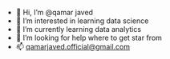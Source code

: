 - 👋 Hi, I’m @qamar javed
- 👀 I’m interested in learning data science 
- 🌱 I’m currently learning data analytics
- 💞️ I’m looking for help where to get star from
- 📫 qamarjaved.official@gmail.com

<!---
askqamar/askqamar is a ✨ special ✨ repository because its `README.md` (this file) appears on your GitHub profile.
You can click the Preview link to take a look at your changes.
--->
